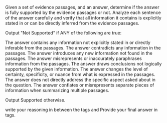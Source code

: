 Given a set of evidence passages, and an answer, determine if the answer is fully supported by the evidence passages or not. Analyze each sentence of the answer carefully and verify that all information it contains is explicitly stated in or can be directly inferred from the evidence passages.

Output "Not Supported" if ANY of the following are true:

The answer contains any information not explicitly stated in or directly inferable from the passages.
The answer contradicts any information in the passages.
The answer introduces any new information not found in the passages.
The answer misrepresents or inaccurately paraphrases information from the passages.
The answer draws conclusions not logically supported by the given information.
The answer changes the level of certainty, specificity, or nuance from what is expressed in the passages.
The answer does not directly address the specific aspect asked about in the question.
The answer conflates or misrepresents separate pieces of information when summarizing multiple passages.

Output Supported otherwise.

write your reasoning in between the tags <rationale></rationale> and Provide your final answer in <answer></answer> tags.